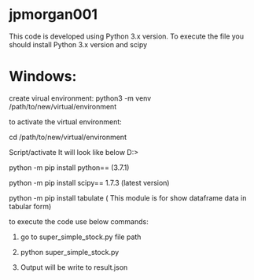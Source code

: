 # jpmorgan001
This code is developed using Python 3.x version.
To execute the file you should install Python 3.x version and scipy



# Windows:
  create virual environment:
  python3 -m venv /path/to/new/virtual/environment
  
  to activate the virtual environment: 
  
  cd  /path/to/new/virtual/environment

  Script/activate 
  It will look like below
  <environment> D:>
  
  python -m pip install python==<your version> (3.7.1)
  
  python -m pip install scipy== 1.7.3  (latest version)
  
  python -m pip install tabulate ( This module is for show dataframe data in tabular form)
  
  to execute the code use below commands:
  
  1) go to super_simple_stock.py file path
  
  2) python super_simple_stock.py
  
  3) Output will be write to result.json
  
  

